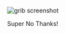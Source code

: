 ![grib screenshot](https://raw.github.com/robclouth/Bomb/master/Images/super-no-thanks-bg.png)

Super No Thanks!
